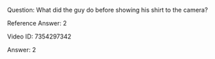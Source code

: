 Question: What did the guy do before showing his shirt to the camera?

Reference Answer: 2

Video ID: 7354297342

Answer: 2

